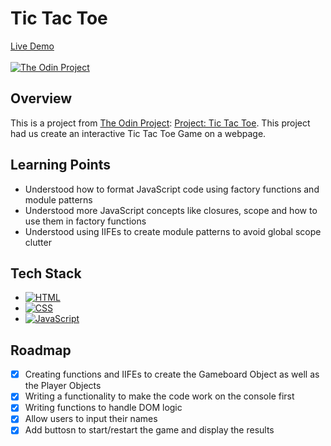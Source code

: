 # Tic Tac Toe

[Live Demo](https://johnferrancol.github.io/tic-tac-toe/)<br/><br/>
[![The Odin Project](https://img.shields.io/badge/The%20Odin%20Project-A9792B?logo=theodinproject&logoColor=fff)](#)

## Overview

This is a project from [The Odin Project](https://theodinproject.com): [Project: Tic Tac Toe](https://www.theodinproject.com/lessons/node-path-javascript-tic-tac-toe). This project had us create an interactive Tic Tac Toe Game on a webpage.

## Learning Points

- Understood how to format JavaScript code using factory functions and module patterns
- Understood more JavaScript concepts like closures, scope and how to use them in factory functions
- Understood using IIFEs to create module patterns to avoid global scope clutter

## Tech Stack

- [![HTML](https://img.shields.io/badge/HTML-%23E34F26.svg?logo=html5&logoColor=white)](#)
- [![CSS](https://img.shields.io/badge/CSS-1572B6?logo=css3&logoColor=fff)](#)
- [![JavaScript](https://img.shields.io/badge/JavaScript-F7DF1E?logo=javascript&logoColor=000)](#)

## Roadmap

- [x] Creating functions and IIFEs to create the Gameboard Object as well as the Player Objects
- [x] Writing a functionality to make the code work on the console first
- [x] Writing functions to handle DOM logic
- [x] Allow users to input their names
- [x] Add buttosn to start/restart the game and display the results
